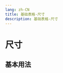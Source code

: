 ```yaml
---
lang: zh-CN
title: 基础表格-尺寸
description: 基础表格-尺寸
---
```


# 尺寸

## 基本用法

<vma-formula-table
    :data="gridData"
    :size="selectedSizeValue"
    :functions="customFunctions"
    :type="selectedThemeValue"
    resizeColumn
    resizeRow
    style="width: 100%; height: 800px;"
/>

<script lang="ts">
  import {defineComponent, reactive, ref} from 'vue';
  import { ComponentType, SizeType } from '../../types';
  export default defineComponent({
    name: 'Button',
    setup() {
      const selectedSizeValue = ref<SizeType>('large');
        const selectedThemeValue = ref<ComponentType>('primary');
        
        const customFunctions = reactive({
          CHAR21: () => {}, /* (number) => {          number = FormulaHelpers.accept(number, Types.NUMBER);
                  if (number > 255 || number < 1)
                    throw FormulaError.VALUE;
                  return String.fromCharCode(number + 21);
                }*/
          CHAR22: () => {} /* (number) => {
                  number = FormulaHelpers.accept(number, Types.NUMBER);
                  if (number > 255 || number < 1)
                    throw FormulaError.VALUE;
                  return String.fromCharCode(number + 22);
                }*/
        });
        
        const gridData = reactive([{
          name: 'sheet 1ABC',
          r: 10,
          c: 20,
          status: 0,
          index: 0,
          order: 0,
          hide: 0,
          config: {
            freeze: {
              l: 2,
              t: 3,
              r: 9,
              b: 12
            },
            merge: [{
              r: 2,
              c: 3,
              rs: 3,
              cs: 4
            }],
            rh: [{
              r: 2,
              h: 48
            }, {
              r: 4,
              h: 48
            }],
            cw: [{
              c: 3,
              w: 120
            }, {
              c: 7,
              w: 148
            }],
            rv: [{
              r: 7,
              v: 0
            }, {
              r: 8,
              v: 0
            }],
            cv: [{
              c: 7,
              v: 0
            }],
            border: [{
              type: 'cell',
              r: 7,
              c: 7,
              v: {
                l: {
                  s: 1,
                  cl: 'red'
                },
                r: {
                  s: 1,
                  cl: 'rgba(99,99,99,0.7)'
                },
                t: {
                  s: 1,
                  cl: 'rgb(200,200,200)'
                },
                b: {
                  s: 1,
                  cl: '#56789A'
                }
              }
            }, {
              type: 'range',
              r: [8, 9],
              c: [4, 6],
              bt: 'border-all',
              s: 1,
              cl: 'cyan'
            }]
          },
          data: [
            {
              r: 1,
              c: 2,
              name: 'B1',
              v: '35'
            },
            {
              r: 1,
              c: 3,
              name: 'C1',
              v: '=3 / 10'
            },
            {
              r: 1,
              c: 4,
              name: 'D1',
              v: '= 1 - EXP(C1 ^ 3)'
            },
            {
              r: 10,
              c: 20,
              name: 'T10',
              v: '=D1 + 3'
            },
            {
              r: 2,
              c: 4,
              name: 'D2',
              v: '=SUM(B1, T10) + AD50'
            },
            {
              r: 7,
              c: 4,
              name: 'D7',
              v: '值1值1值1值1值1值1值1值1值1值1值1值1值1值1值1值1值1值1值1值1值1值1值1值1值1值1值1值1值1值1值1值1'
            },
            {
              r: 50,
              c: 30,
              name: 'AD50',
              v: '=2  *D2 + C1* 1.7'
            },
            {
              r: 36,
              c: 30,
              name: 'AD36',
              v: '=CHAR22(B1)'
            }
          ]
        }, {
          name: 'sheet 2',
          r: 15,
          c: 25,
          status: 0,
          index: 1,
          order: 1,
          hide: 0,
          data: []
        }]);

      return {
        selectedSizeValue,
        selectedThemeValue,
        customFunctions,
        gridData,
      }
    },
  })
</script>
